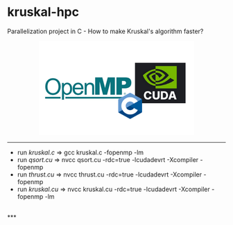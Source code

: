 # kruskal-hpc
Parallelization project in C - How to make Kruskal's algorithm faster?
<p align="center">
    <img src="./docs/HPC.png" alt="Logo">
</p>

***
- run *kruskal.c* => gcc  kruskal.c -fopenmp -lm 
- run *qsort.cu* => nvcc qsort.cu -rdc=true -lcudadevrt -Xcompiler -fopenmp
- run *thrust.cu* => nvcc thrust.cu -rdc=true -lcudadevrt -Xcompiler -fopenmp
- run *kruskal.cu* => nvcc kruskal.cu -rdc=true -lcudadevrt -Xcompiler -fopenmp -lm
<br>
***
